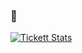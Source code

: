 ### 🐳

[![Tickett Stats](https://github-readme-stats.vercel.app/api?username=tickettmgl&hide=contribs,prs)](https://codemc.fr/discord)
